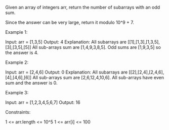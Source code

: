 Given an array of integers arr, return the number of subarrays with an odd
sum.

Since the answer can be very large, return it modulo 10^9 + 7.


Example 1:


Input: arr = [1,3,5]
Output: 4
Explanation: All subarrays are [[1],[1,3],[1,3,5],[3],[3,5],[5]]
All sub-arrays sum are [1,4,9,3,8,5].
Odd sums are [1,9,3,5] so the answer is 4.


Example 2:


Input: arr = [2,4,6]
Output: 0
Explanation: All subarrays are [[2],[2,4],[2,4,6],[4],[4,6],[6]]
All sub-arrays sum are [2,6,12,4,10,6].
All sub-arrays have even sum and the answer is 0.


Example 3:


Input: arr = [1,2,3,4,5,6,7]
Output: 16



Constraints:


1 <= arr.length <= 10^5
1 <= arr[i] <= 100




